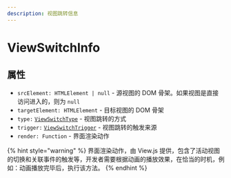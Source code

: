 ```yaml
---
description: 视图跳转信息
---
```


# ViewSwitchInfo

## 属性

* `srcElement: HTMLElement | null` - 源视图的 DOM 骨架。如果视图是直接访问进入的，则为 `null`
* `targetElement: HTMLElement` - 目标视图的 DOM 骨架
* `type:` [`ViewSwitchType`](viewswitchtype.md) - 视图跳转的方式
* `trigger:` [`ViewSwitchTrigger`](viewswtichtrigger.md) - 视图跳转的触发来源
* `render: Function` - 界面渲染动作

{% hint style="warning" %}
界面渲染动作，由 View.js 提供，包含了活动视图的切换和关联事件的触发等，开发者需要根据动画的播放效果，在恰当的时机，例如：动画播放完毕后，执行该方法。
{% endhint %}

